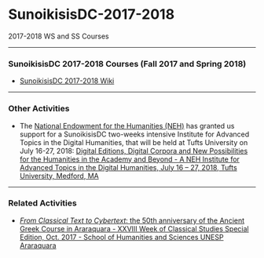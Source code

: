 # SunoikisisDC-2017-2018
2017-2018 WS and SS Courses

***
### SunoikisisDC 2017-2018 Courses (Fall 2017 and Spring 2018)
* [SunoikisisDC 2017-2018 Wiki](https://github.com/SunoikisisDC/SunoikisisDC-2017-2018/wiki)

***
### Other Activities
* The [National Endowment for the Humanities (NEH)](https://www.neh.gov/) has granted us support for a SunoikisisDC two-weeks intensive Institute for Advanced Topics in the Digital Humanities, that will be held at Tufts University on July 16-27, 2018: [Digital Editions, Digital Corpora and New Possibilities for the Humanities in the Academy and Beyond - A NEH Institute for Advanced Topics in the Digital Humanities, July 16 – 27, 2018, Tufts University,  Medford, MA](https://sites.tufts.edu/digitaleditions/)

***
### Related Activities
* [*From Classical Text to Cybertext*: the 50th anniversary of the Ancient Greek Course in Araraquara - XXVIII Week of Classical Studies Special Edition, Oct. 2017 - School of Humanities and Sciences UNESP Araraquara](https://www.classicas-digitais.com)

